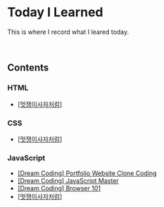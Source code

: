 # Today I Learned

This is where I record what I leared today.

</br>

## Contents

### HTML

- [[멋쟁이사자처럼]](https://github.com/bellnoona/TIL/tree/main/HTML/%EB%A9%8B%EC%9F%81%EC%9D%B4%EC%82%AC%EC%9E%90%EC%B2%98%EB%9F%BC)

### CSS

- [[멋쟁이사자처럼]]()

### JavaScript

- [[Dream Coding] Portfolio Website Clone Coding](https://github.com/bellnoona/TIL/tree/main/JavaScript/%5BDream%20Coding%5D%20Portfolio%20Website%20Clone%20Coding)
- [[Dream Coding] JavaScript Master](https://github.com/bellnoona/TIL/tree/main/JavaScript/%5BDream%20Coding%5D%20JavaScript%20Master)
- [[Dream Coding] Browser 101](https://github.com/bellnoona/TIL/tree/main/JavaScript/%5BDream%20Coding%5D%20Browser%20101)
- [[멋쟁이사자처럼]]()
